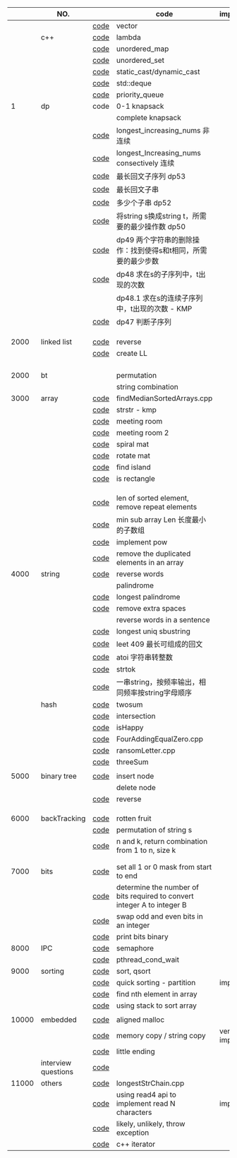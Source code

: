|       | NO.                 |                                                              | code                                                                    | important      | TODO |
| ----- | ------------------- | ------------------------------------------------------------ | ----------------------------------------------------------------------- | -------------- | ---- |
|       |                     | [code](code_lib/demo_vector.cpp)                                | vector                                                                  |                |      |
|       | c++                 | [code](code_lib/lambda.cpp)                                     | lambda                                                                  |                |      |
|       |                     | [code](code_lib/unordered_map.cpp)                              | unordered_map                                                           |                |      |
|       |                     | [code](code_lib/set.cpp)                                        | unordered_set                                                           |                |      |
|       |                     | [code](code_lib/cpp_cast.cpp)                                   | static_cast/dynamic_cast                                                |                |      |
|       |                     | [code](code_lib/deque.cpp)                                      | std::deque                                                              |                |      |
|       |                     | [code](code_lib/priority_que.cpp)                               | priority_queue                                                          |                |      |
| 1     | dp                  | code                                                         | 0-1 knapsack                                                            |                |      |
|       |                     |                                                              | complete knapsack                                                       |                |      |
|       |                     | [code](code_lib/longest_Increasing_nums.cpp)                    | longest_increasing_nums 非连续                                          |                |      |
|       |                     | [code](code_lib/longest_consectively_Increasing_nums.cpp)       | longest_Increasing_nums consectively 连续                               |                |      |
|       |                     | [code](code_lib/dp53.cpp)                                       | 最长回文子序列 dp53                                                     |                |      |
|       |                     | [code](code_lib/longestPalindromeSubstring.cpp)                 | 最长回文子串                                                            |                |      |
|       |                     | [code](code_lib/dp52.cpp)                                       | 多少个子串 dp52                                                         |                |      |
|       |                     | [code](code_lib/dp50.cpp)                                       | 将string s换成string t，所需要的最少操作数 dp50                         |                |      |
|       |                     | [code](code_lib/dp49.cpp)                                       | dp49 两个字符串的删除操作：找到使得s和t相同，所需要的最少步数           |                |      |
|       |                     | [code](code_lib/dp48.cpp)                                       | dp48 求在s的子序列中，t出现的次数                                       |                | todo |
|       |                     |                                                              | dp48.1 求在s的连续子序列中，t出现的次数 - KMP                           |                | todo |
|       |                     | [code](code_lib/dp47.cpp)                                       | dp47 判断子序列                                                         |                |      |
|       |                     |                                                              |                                                                         |                |      |
|       |                     |                                                              |                                                                         |                |      |
|       |                     |                                                              |                                                                         |                |      |
| 2000  | linked list         | [code](code_lib/LinkedList-reverse.cpp)                         | reverse                                                                 |                |      |
|       |                     | [code](code_lib/createLL.cpp)                                   | create LL                                                               |                |      |
|       |                     |                                                              |                                                                         |                |      |
|       |                     |                                                              |                                                                         |                |      |
|       |                     |                                                              |                                                                         |                |      |
|       |                     |                                                              |                                                                         |                |      |
| 2000  | bt                  |                                                              | permutation                                                             |                |      |
|       |                     |                                                              | string combination                                                      |                |      |
| 3000  | array               | [code](code_lib/chapter_2/findMedianSortedArrays.cpp)           | findMedianSortedArrays.cpp                                              |                |      |
|       |                     | [code](code_lib/chapter_2_array/strstr.cpp)                     | strstr - kmp                                                            |                |      |
|       |                     | [code](code_lib/meetingRoom.cpp)                                | meeting room                                                            |                |      |
|       |                     | [code](code_lib/meetingRoom2.cpp)                               | meeting room 2                                                          |                |      |
|       |                     | [code](code_lib/spiral_mat.cpp)                                 | spiral mat                                                              |                |      |
|       |                     | [code](code_lib/rotateMat.cpp)                                  | rotate mat                                                              |                |      |
|       |                     | [code](code_lib/findIsland.cpp)                                 | find island                                                             |                |      |
|       |                     | [code](code_lib/isRectangle.cpp)                                | is rectangle                                                            |                | todo |
|       |                     |                                                              |                                                                         |                |      |
|       |                     |                                                              |                                                                         |                |      |
|       |                     |                                                              |                                                                         |                |      |
|       |                     | [code](code_lib/removeRepeatArray.cpp)                          | len of sorted element, remove repeat elements                           |                |      |
|       |                     | [code](code_lib/minSubArrLen.cpp)                               | min sub array Len 长度最小的子数组                                      |                |      |
|       |                     | [code](code_lib/myPow.cpp)                                      | implement pow                                                           |                |      |
|       |                     | [code](code_lib/removeDuplicatedElements.cpp)                   | remove the duplicated elements in an array                              |                |      |
| 4000  | string              | [code](code_lib/reverseWords.cpp)                               | reverse words                                                           |                |      |
|       |                     |                                                              | palindrome                                                              |                |      |
|       |                     | [code](code_lib/Longest_Palindrome.cpp)                         | longest palindrome                                                      |                |      |
|       |                     | [code](code_lib/removeSpaces.cpp)                               | remove extra spaces                                                     |                |      |
|       |                     |                                                              | reverse words in a sentence                                             |                |      |
|       |                     | [code](code_lib/longestUniqSubstr.cpp)                          | longest uniq sbustring                                                  |                |      |
|       |                     | [code](code_lib/Longest_Palindrome.cpp)                         | leet 409 最长可组成的回文                                               |                |      |
|       |                     | [code](code_lib/myAtoi.cpp)                                     | atoi 字符串转整数                                                       |                |      |
|       |                     | [code](code_lib/strtok.cpp)                                     | strtok                                                                  |                |      |
|       |                     | [code](code_lib/sortingWithFreq.cpp)                            | 一串string，按频率输出，相同频率按string字母顺序                        |                |      |
|       | hash                | [code](code_lib/twoSum.cpp)                                     | twosum                                                                  |                |      |
|       |                     | [code](code_lib/interSection.cpp)                               | intersection                                                            |                |      |
|       |                     | [code](code_lib/isHappy.cpp)                                    | isHappy                                                                 |                |      |
|       |                     | [code](code_lib/FourAddingEqualZero.cpp)                        | FourAddingEqualZero.cpp                                                 |                |      |
|       |                     | [code](code_lib/ransomLetter.cpp)                               | ransomLetter.cpp                                                        |                |      |
|       |                     | [code](code_lib/threeSum.cpp)                                   | threeSum                                                                |                |      |
|       |                     |                                                              |                                                                         |                |      |
| 5000  | binary tree         | [code](code_lib/chapter_10_binaryTree/InsBinTree.cpp)           | insert node                                                             |                |      |
|       |                     |                                                              | delete node                                                             |                | todo |
|       |                     | [code](code_lib/reverse_binaryTree.cpp)                         | reverse                                                                 |                |      |
|       |                     |                                                              |                                                                         |                |      |
|       |                     |                                                              |                                                                         |                |      |
|       |                     |                                                              |                                                                         |                |      |
| 6000  | backTracking        | [code](code_lib/chapter_9_recursion/backtrack/rotten_fruit.cpp) | rotten fruit                                                            |                | TODO |
|       |                     | [code](code_lib/backTracking_0.cpp)                             | permutation of string s                                                 |                |      |
|       |                     | [code](code_lib/backtracking_1.cpp)                             | n and k, return combination from 1 to n, size k                         |                |      |
|       |                     |                                                              |                                                                         |                |      |
|       |                     |                                                              |                                                                         |                |      |
| 7000  | bits                | [code](code_lib/bitManipulate.cpp)                              | set all 1 or 0 mask from start to end                                   |                |      |
|       |                     | [code](code_lib/bit_convert.cpp)                                | determine the number of bits required to convert integer A to integer B |                |      |
|       |                     | [code](code_lib/swapOddEven.cpp)                                | swap odd and even bits in an integer                                    |                |      |
|       |                     | [code](code_lib/print_bits.cpp)                                 | print bits binary                                                       |                |      |
| 8000  | IPC                 | [code](demo/chapter10_semaphore.c)                              | semaphore                                                               |                |      |
|       |                     | [code](code_lib/pthread_cond_wait.c)                            | pthread_cond_wait                                                       |                |      |
| 9000  | sorting             | [code](code_lib/sort_qsort.cpp)                                 | sort, qsort                                                             |                |      |
|       |                     | [code](code_lib/quicksorting.cpp)                               | quick sorting - partition                                               | important      |      |
|       |                     | [code](code_lib/nth_in_array.cpp)                               | find nth element in array                                               |                |      |
|       |                     | [code](code_lib/UsingStacksorting.cpp)                          | using stack to sort array                                               |                |      |
|       |                     |                                                              |                                                                         |                |      |
| 10000 | embedded            | [code](code_lib/alignedMallloc.cpp)                             | aligned malloc                                                          |                |      |
|       |                     | [code](code_lib/memcpy_strcpy.cpp)                              | memory copy / string copy                                               | very important |      |
|       |                     | [code](code_lib/isLittle.cpp)                                   | little ending                                                           |                |      |
|       | interview questions | [code](code_lib/interviewQuestions.cpp)                         |                                                                         |                |      |
| 11000 | others              | [code](code_lib/longestStrChain.cpp)                            | longestStrChain.cpp                                                     |                | TODO |
|       |                     | [code](code_lib/read4.cpp)                                      | using read4 api to implement read N characters                          | important      |      |
|       |                     | [code](code_lib/likely.cpp)                                     | likely, unlikely, throw exception                                      |                |      |
|       |                     | [code](code_lib/test_iterator.cpp)                              | c++ iterator                                                            |                |      |
